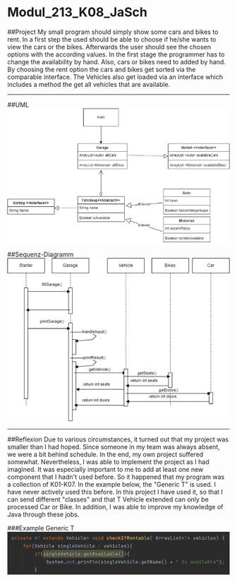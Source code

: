 # Modul_213_K08_JaSch

##Project
My small program should simply show some cars and bikes to rent.
In a first step the used should be able to choose if he/she wants to 
view the cars or the bikes. Afterwards the user should see the chosen options
with the according values. In the first stage the programmer has to change the 
availability by hand. Also, cars or bikes need to added by hand. 
By choosing the rent option the cars and bikes get sorted via the comparable interface.
The Vehicles also get loaded via an interface which includes a method the get all 
vehicles that are available.

<hr>

##UML 
![UML](./images/UML.png)

##Sequenz-Diagramm
![SequenzDiagramm](./images/Sequenz.png)

<hr>

##Reflexion
Due to various circumstances, it turned out that my project was smaller than I had hoped. 
Since someone in my team was always absent, we were a bit behind schedule. In the end, 
my own project suffered somewhat. Nevertheless, I was able to implement the project as I had imagined. 
It was especially important to me to add at least one new component that I hadn't used before. 
So it happened that my program was a collection of K01-K07. In the example below, the "Generic T" is used. 
I have never actively used this before. 
In this project I have used it, so that I can send different "classes" and that T Vehicle extended can only 
be processed Car or Bike. In addition, I was able to improve my knowledge of Java through these jobs.

###Example Generic T
![Example](./images/T_Variable.png)
